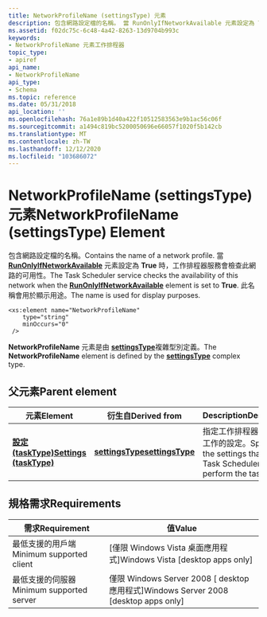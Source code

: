 ```yaml
---
title: NetworkProfileName (settingsType) 元素
description: 包含網路設定檔的名稱。 當 RunOnlyIfNetworkAvailable 元素設定為 True 時，工作排程器服務會檢查此網路的可用性。 此名稱會用於顯示用途。
ms.assetid: f02dc75c-6c48-4a42-8263-13d9704b993c
keywords:
- NetworkProfileName 元素工作排程器
topic_type:
- apiref
api_name:
- NetworkProfileName
api_type:
- Schema
ms.topic: reference
ms.date: 05/31/2018
api_location: ''
ms.openlocfilehash: 76a1e89b1d40a422f10512583563e9b1ac56c06f
ms.sourcegitcommit: a1494c819bc5200050696e66057f1020f5b142cb
ms.translationtype: MT
ms.contentlocale: zh-TW
ms.lasthandoff: 12/12/2020
ms.locfileid: "103686072"
---
```

# <a name="networkprofilename-settingstype-element"></a><span data-ttu-id="3d478-106">NetworkProfileName (settingsType) 元素</span><span class="sxs-lookup"><span data-stu-id="3d478-106">NetworkProfileName (settingsType) Element</span></span>

<span data-ttu-id="3d478-107">包含網路設定檔的名稱。</span><span class="sxs-lookup"><span data-stu-id="3d478-107">Contains the name of a network profile.</span></span> <span data-ttu-id="3d478-108">當 [**RunOnlyIfNetworkAvailable**](taskschedulerschema-runonlyifnetworkavailable-settingstype-element.md) 元素設定為 **True** 時，工作排程器服務會檢查此網路的可用性。</span><span class="sxs-lookup"><span data-stu-id="3d478-108">The Task Scheduler service checks the availability of this network when the [**RunOnlyIfNetworkAvailable**](taskschedulerschema-runonlyifnetworkavailable-settingstype-element.md) element is set to **True**.</span></span> <span data-ttu-id="3d478-109">此名稱會用於顯示用途。</span><span class="sxs-lookup"><span data-stu-id="3d478-109">The name is used for display purposes.</span></span>

``` syntax
<xs:element name="NetworkProfileName"
    type="string"
    minOccurs="0"
 />
```

<span data-ttu-id="3d478-110">**NetworkProfileName** 元素是由 [**settingsType**](taskschedulerschema-settingstype-complextype.md)複雜型別定義。</span><span class="sxs-lookup"><span data-stu-id="3d478-110">The **NetworkProfileName** element is defined by the [**settingsType**](taskschedulerschema-settingstype-complextype.md) complex type.</span></span>

## <a name="parent-element"></a><span data-ttu-id="3d478-111">父元素</span><span class="sxs-lookup"><span data-stu-id="3d478-111">Parent element</span></span>



| <span data-ttu-id="3d478-112">元素</span><span class="sxs-lookup"><span data-stu-id="3d478-112">Element</span></span>                                                                      | <span data-ttu-id="3d478-113">衍生自</span><span class="sxs-lookup"><span data-stu-id="3d478-113">Derived from</span></span>                                                         | <span data-ttu-id="3d478-114">Description</span><span class="sxs-lookup"><span data-stu-id="3d478-114">Description</span></span>                                                                         |
|------------------------------------------------------------------------------|----------------------------------------------------------------------|-------------------------------------------------------------------------------------|
| [<span data-ttu-id="3d478-115">**設定 (taskType)**</span><span class="sxs-lookup"><span data-stu-id="3d478-115">**Settings (taskType)**</span></span>](taskschedulerschema-settings-tasktype-element.md) | [<span data-ttu-id="3d478-116">**settingsType**</span><span class="sxs-lookup"><span data-stu-id="3d478-116">**settingsType**</span></span>](taskschedulerschema-settingstype-complextype.md) | <span data-ttu-id="3d478-117">指定工作排程器用來執行工作的設定。</span><span class="sxs-lookup"><span data-stu-id="3d478-117">Specifies the settings that the Task Scheduler uses to perform the task.</span></span><br/> |



## <a name="requirements"></a><span data-ttu-id="3d478-118">規格需求</span><span class="sxs-lookup"><span data-stu-id="3d478-118">Requirements</span></span>



| <span data-ttu-id="3d478-119">需求</span><span class="sxs-lookup"><span data-stu-id="3d478-119">Requirement</span></span> | <span data-ttu-id="3d478-120">值</span><span class="sxs-lookup"><span data-stu-id="3d478-120">Value</span></span> |
|-------------------------------------|------------------------------------------------------|
| <span data-ttu-id="3d478-121">最低支援的用戶端</span><span class="sxs-lookup"><span data-stu-id="3d478-121">Minimum supported client</span></span><br/> | <span data-ttu-id="3d478-122">\[僅限 Windows Vista 桌面應用程式\]</span><span class="sxs-lookup"><span data-stu-id="3d478-122">Windows Vista \[desktop apps only\]</span></span><br/>       |
| <span data-ttu-id="3d478-123">最低支援的伺服器</span><span class="sxs-lookup"><span data-stu-id="3d478-123">Minimum supported server</span></span><br/> | <span data-ttu-id="3d478-124">僅限 Windows Server 2008 \[ desktop 應用程式\]</span><span class="sxs-lookup"><span data-stu-id="3d478-124">Windows Server 2008 \[desktop apps only\]</span></span><br/> |



 

 






